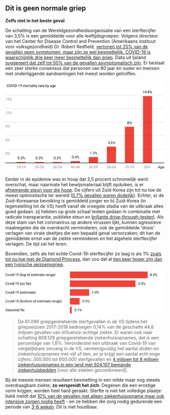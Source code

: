 ## Dit is geen normale griep 
**Zelfs niet in het beste geval** 

De schatting van de Wereldgezondheidsorganisatie van een sterftecijfer van 3,5% is een gemiddelde voor alle leeftijdsgroepen. 
Volgens directeur van het Center for Disease Control and Prevention (Amerikaans instituut voor volksgezondheid) Dr. Robert Redfield, [vertonen tot 25% van de gevallen geen symptomen, maar zijn ze wel besmettelijk. COVID-19 is waarschijnlijk drie keer meer besmettelijk dan griep](https://www.npr.org/sections/health-shots/2020/03/31/824155179/cdc-director-on-models-for-the-months-to-come-this-virus-is-going-to-be-with-us). Data uit Ijsland [suggereert dat zelf tot 50% van de gevallen asymptomatisch zijn](https://www.cnn.com/2020/04/01/europe/iceland-testing-coronavirus-intl/index.html). Er bestaat een zeer sterke consensus dat personen van 60 jaar en ouder en mensen met onderliggende aandoeningen het meest worden getroffen. 

![Grafiek met het sterftecijfer van COVID-19 is 14,8% bij volwassenen ouder dan 80 jaar en is minder dan 1% bij mensen onder de 50](/images/mortality-rate-by-age.svg) 

Eerder in de epidemie was er hoop dat 3,5 procent schromelijk werd overschat, maar naarmate het bewijsmateriaal blijft opduiken, is er [afnemende steun voor die hoop](https://www.statnews.com/2020/02/25/new-data-from-china-buttress-fears-about-high-coronavirus-fatality-rate-who-expert-says/). De cijfers uit Zuid-Korea zijn tot nu toe de meest optimistische ter wereld ([0,7% gevallen waren dodelijk](https://twitter.com/marcelsalathe/status/1236914078632812544)). Echter, a) de Zuid-Koreaanse bevolking is gemiddeld jonger en b) Zuid-Korea (in tegenstelling tot de VS) heeft vanaf de vroegste stadia van de uitbraak alles goed gedaan: zij hebben op grote schaal testen gedaan in combinatie met radicale transparantie, publieke steun en [briljante drive-through-testen!](https://twitter.com/cnni/status/1234524871226482688). Als deze stam van het coronavirus op andere virussen lijkt, kunnen agressieve maatregelen die de overdracht verminderen, ook de gemiddelde 'dosis' verlagen van virale deeltjes die een bepaald geval veroorzaken; dit kan de gemiddelde ernst van de ziekte verminderen en het algehele sterftecijfer verlagen. De tijd zal het leren. 

Bovendien, zelfs als het echte Covid-19-sterftecijfer zo laag is als 1% [zoals tot nu toe met de Diamond Princess](https://wwwnc.cdc.gov/eid/article/26/6/20-0452_article), dan zou dat al [tien keer hoger zijn dan een typische seizoensgriep](https://www.bloomberg.com/opinion/articles/2020-03-05/how-bad-is-the-coronavirus-let-s-compare-with-sars-ebola-flu). 

![Staafdiagram met COVID-19-sterftecijfer geschat tussen 0,5% en 4,0%, versus seizoensgriep op 0,1%](/images/mortality-rate.svg) 

 > De 61.099 griepgerelateerde sterfgevallen in de VS tijdens het griepseizoen 2017-2018 bedroegen 0,14% van de geschatte 44,8 miljoen gevallen van influenza-achtige ziekte. Er waren ook naar schatting 808.129 griepgerelateerde ziekenhuisopnames, dat is een percentage van 1,8%. Veronderstel een uitbraak van Covid-19 van vergelijkbare omvang in de VS, vermenigvuldig het aantal doden en ziekenhuisopnames met vijf of tien, en je krijgt een aantal echt enge cijfers: 300.000 tot 600.000 sterfgevallen en [4 miljoen tot 8 miljoen ziekenhuisopnames in een land met 924.107 bemande ziekenhuisbedden](https://www.bloomberg.com/opinion/articles/2020-03-05/how-bad-is-the-coronavirus-let-s-compare-with-sars-ebola-flu) \[voor alle ziekten gecombineerd\]. 

Bij de meeste mensen resulteert besmetting in een milde maar nog steeds overdraagbare ziekte; **zo verspreidt het zich.** Degenen die een ernstige vorm krijgen, worden heel hard geraakt. Sterfte is niet het volledige plaatje: Italië meldt dat [10% van de gevallen niet alleen ziekenhuisopname maar ook intensive zorgen nodig heeft](https://twitter.com/marcelsalathe/status/1235662457261023232) - en ze hebben die zorg nodig gedurende een periode van [3-6 weken](https://www.washingtonpost.com/health/2020/03/07/how-doctors-treat-sickest-coronavirus-patients/). Dit is niet houdbaar. 
